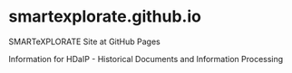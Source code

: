 # smartexplorate.github.io
SMARTeXPLORATE Site at GitHub Pages

Information for HDaIP - Historical Documents and Information Processing
